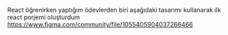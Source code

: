 React öğrenirken yaptığım ödevlerden biri aşağıdaki tasarımı kullanarak ilk react porjemi oluşturdum
https://www.figma.com/community/file/1055405904037266466 
